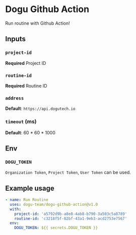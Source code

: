 # Dogu Github Action

Run routine with Github Action!

## Inputs

### `project-id`

**Required** Project ID

### `routine-id`

**Required** Routine ID

### `address`

**Default**: `https://api.dogutech.io`

### `timeout` (ms)

**Default**: 60 \* 60 \* 1000

## Env

### `DOGU_TOKEN`

`Organization Token`, `Project Token`, `User Token` can be used.

## Example usage

```yaml
- name: Run Routine
  uses: dogu-team/dogu-github-action@v1.0
  with:
    project-id: 'a5792d9b-a8e8-4ab8-b790-3a503c5a8789'
    routine-id: 'c3218f5f-02bf-43a1-9eb3-acd2753e7567'
  env:
    DOGU_TOKEN: ${{ secrets.DOGU_TOKEN }}
```
